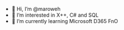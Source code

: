 - 👋 Hi, I’m @maroweh
- 👀 I’m interested in X++, C# and SQL
- 🌱 I’m currently learning Microsoft D365 FnO

<!---
maroweh/maroweh is a ✨ special ✨ repository because its `README.md` (this file) appears on your GitHub profile.
You can click the Preview link to take a look at your changes.
--->
